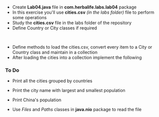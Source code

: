 * Create __Lab04.java__ file in **com.herbalife.labs.lab04** package
* In this exercise you'll use **cities.csv** *(in the labs folder)* file to perform some operations
* Study the __cities.csv__ file in the labs folder of the repository
* Define Country or City classes if required
<br/>

* Define methods to load the cities.csv, convert every item to a City or Country class and maintain in a collection
* After loading the cities into a collection implement the following


### To Do
* Print all the cities grouped by countries
* Print the city name with largest and smallest population
* Print China's population

* Use _Files_ and _Paths_ classes in __java.nio__ package to read the file

